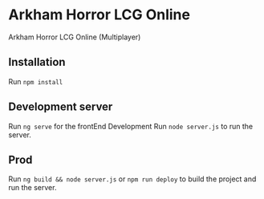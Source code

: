 # Arkham Horror LCG Online

Arkham Horror LCG Online (Multiplayer)

## Installation

Run `npm install`

## Development server

Run `ng serve` for the frontEnd Development
Run `node server.js` to run the server.

## Prod

Run `ng build && node server.js` or `npm run deploy` to build the project and run the server.
